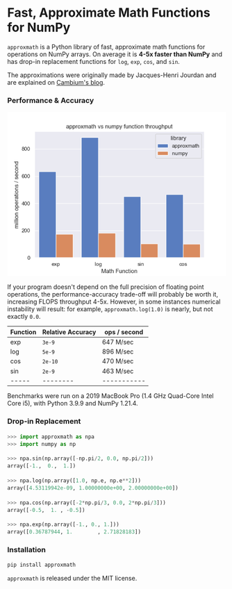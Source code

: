 # Fast, Approximate Math Functions for NumPy

`approxmath` is a Python library of fast, approximate math functions for operations on NumPy arrays. On average it is **4-5x faster than NumPy** and has drop-in replacement functions for `log`, `exp`, `cos`, and `sin`.

The approximations were originally made by Jacques-Henri Jourdan and are explained on [Cambium's blog](http://gallium.inria.fr/blog/fast-vectorizable-math-approx/).

### Performance & Accuracy

![approxmath vs NumPy performance](benchmark.png)

If your program doesn't depend on the full precision of floating point operations, the performance-accuracy trade-off will probably be worth it, increasing FLOPS throughput 4-5x. However, in some instances numerical instability will result: for example, `approxmath.log(1.0)` is nearly, but not exactly `0.0`.

| Function | Relative Accuracy | ops / second |
|----------|-------------------|--------------|
| exp | `3e-9` | 647 M/sec |
| log | `5e-9` | 896 M/sec |
| cos | `2e-10` | 470 M/sec |
| sin | `2e-9` | 463 M/sec |
|-----|--------|-----------|

Benchmarks were run on a 2019 MacBook Pro (1.4 GHz Quad-Core Intel Core i5), with Python 3.9.9 and NumPy 1.21.4.

### Drop-in Replacement

```python
>>> import approxmath as npa
>>> import numpy as np

>>> npa.sin(np.array([-np.pi/2, 0.0, np.pi/2]))
array([-1.,  0.,  1.])

>>> npa.log(np.array([1.0, np.e, np.e**2]))
array([4.53119942e-09, 1.00000000e+00, 2.00000000e+00])

>>> npa.cos(np.array([-2*np.pi/3, 0.0, 2*np.pi/3]))
array([-0.5,  1. , -0.5])

>>> npa.exp(np.array([-1., 0., 1.]))
array([0.36787944, 1.        , 2.71828183])
```

### Installation

```sh
pip install approxmath
```

`approxmath` is released under the MIT license.
